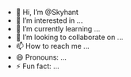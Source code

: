- 👋 Hi, I’m @Skyhant
- 👀 I’m interested in ...
- 🌱 I’m currently learning ...
- 💞️ I’m looking to collaborate on ...
- 📫 How to reach me ...
- 😄 Pronouns: ...
- ⚡ Fun fact: ...

<!---
Skyhant/Skyhant is a ✨ special ✨ repository because its `README.md` (this file) appears on your GitHub profile.
You can click the Preview link to take a look at your changes.
--->
